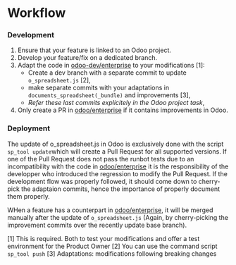 # Workflow

### Development

1. Ensure that your feature is linked to an Odoo project.
2. Develop your feature/fix on a dedicated branch.
3. Adapt the code in [odoo-dev/enterprise](https://github.com/odoo-dev/enterprise) to your modifications [1]:
   - Create a dev branch with a separate commit to update `o_spreadsheet.js` [2],
   - make separate commits with your adaptations in `documents_spreadsheet(_bundle)` and improvements [3],
   - _Refer these last commits explicitely in the Odoo project task_,
4. Only create a PR in [odoo/enterprise](https://github.com/odoo/enterprise) if it contains improvements in Odoo.

### Deployment

The update of o_spreadsheet.js in Odoo is exclusively done with the script `sp_tool update`which will create a Pull Request for all supported versions.
If one of the Pull Request does not pass the runbot tests due to an incompatibility with the code in [odoo/enterprise](https://github.com/odoo/enterprise) it is the responsibility of the developper who introduced the regression to modify the Pull Request. If the development flow was properly followed, it should come down to cherry-pick
the adaptaion commits, hence the importance of properly document them properly.

WHen a feature has a counterpart in [odoo/enterprise](https://github.com/odoo/enterprise), it will be merged manually after the update of `o_spreadsheet.js` (Again, by cherry-picking the improvement commits over the recently update base branch).

[1] This is required. Both to test your modifications and offer a test environment for the Product Owner
[2] You can use the command script `sp_tool push`
[3] Adaptations: modifications following breaking changes
